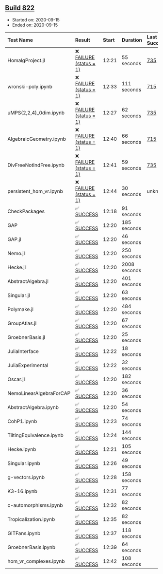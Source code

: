 ## [Build 822](https://oscarci.mathematik.uni-kl.de/job/oscar-stable/822/)

* Started on: 2020-09-15
* Ended on: 2020-09-15

| Test Name    | Result | Start | Duration | Last Success | First Failure |
|:-------------|:-------|:------|:---------|:-------------|:--------------|
| HomalgProject.jl | ❌ [FAILURE (status = 1)](https://oscarci.mathematik.uni-kl.de/job/oscar-stable/822/artifact/logs/build-822/HomalgProject.jl.log) | 12:21 | 55 seconds | [735](https://oscarci.mathematik.uni-kl.de/job/oscar-stable/735/) | [736](https://oscarci.mathematik.uni-kl.de/job/oscar-stable/736/) |
| wronski-poly.ipynb | ❌ [FAILURE (status = 1)](https://oscarci.mathematik.uni-kl.de/job/oscar-stable/822/artifact/logs/build-822/wronski-poly.ipynb.log) | 12:33 | 111 seconds | [715](https://oscarci.mathematik.uni-kl.de/job/oscar-stable/715/) | [716](https://oscarci.mathematik.uni-kl.de/job/oscar-stable/716/) |
| uMPS(2,2,4)_0dim.ipynb | ❌ [FAILURE (status = 1)](https://oscarci.mathematik.uni-kl.de/job/oscar-stable/822/artifact/logs/build-822/uMPS-2-2-4-_0dim.ipynb.log) | 12:27 | 62 seconds | [735](https://oscarci.mathematik.uni-kl.de/job/oscar-stable/735/) | [736](https://oscarci.mathematik.uni-kl.de/job/oscar-stable/736/) |
| AlgebraicGeometry.ipynb | ❌ [FAILURE (status = 1)](https://oscarci.mathematik.uni-kl.de/job/oscar-stable/822/artifact/logs/build-822/AlgebraicGeometry.ipynb.log) | 12:40 | 66 seconds | [715](https://oscarci.mathematik.uni-kl.de/job/oscar-stable/715/) | [716](https://oscarci.mathematik.uni-kl.de/job/oscar-stable/716/) |
| DivFreeNotIndFree.ipynb | ❌ [FAILURE (status = 1)](https://oscarci.mathematik.uni-kl.de/job/oscar-stable/822/artifact/logs/build-822/DivFreeNotIndFree.ipynb.log) | 12:41 | 59 seconds | [735](https://oscarci.mathematik.uni-kl.de/job/oscar-stable/735/) | [736](https://oscarci.mathematik.uni-kl.de/job/oscar-stable/736/) |
| persistent_hom_vr.ipynb | ❌ [FAILURE (status = 1)](https://oscarci.mathematik.uni-kl.de/job/oscar-stable/822/artifact/logs/build-822/persistent_hom_vr.ipynb.log) | 12:44 | 30 seconds | unknown | unknown |
| CheckPackages | ✅ [SUCCESS](https://oscarci.mathematik.uni-kl.de/job/oscar-stable/822/artifact/logs/build-822/CheckPackages.log) | 12:18 | 91 seconds |  |  |
| GAP | ✅ [SUCCESS](https://oscarci.mathematik.uni-kl.de/job/oscar-stable/822/artifact/logs/build-822/GAP.log) | 12:20 | 185 seconds |  |  |
| GAP.jl | ✅ [SUCCESS](https://oscarci.mathematik.uni-kl.de/job/oscar-stable/822/artifact/logs/build-822/GAP.jl.log) | 12:20 | 46 seconds |  |  |
| Nemo.jl | ✅ [SUCCESS](https://oscarci.mathematik.uni-kl.de/job/oscar-stable/822/artifact/logs/build-822/Nemo.jl.log) | 12:20 | 250 seconds |  |  |
| Hecke.jl | ✅ [SUCCESS](https://oscarci.mathematik.uni-kl.de/job/oscar-stable/822/artifact/logs/build-822/Hecke.jl.log) | 12:20 | 2008 seconds |  |  |
| AbstractAlgebra.jl | ✅ [SUCCESS](https://oscarci.mathematik.uni-kl.de/job/oscar-stable/822/artifact/logs/build-822/AbstractAlgebra.jl.log) | 12:20 | 401 seconds |  |  |
| Singular.jl | ✅ [SUCCESS](https://oscarci.mathematik.uni-kl.de/job/oscar-stable/822/artifact/logs/build-822/Singular.jl.log) | 12:20 | 63 seconds |  |  |
| Polymake.jl | ✅ [SUCCESS](https://oscarci.mathematik.uni-kl.de/job/oscar-stable/822/artifact/logs/build-822/Polymake.jl.log) | 12:20 | 484 seconds |  |  |
| GroupAtlas.jl | ✅ [SUCCESS](https://oscarci.mathematik.uni-kl.de/job/oscar-stable/822/artifact/logs/build-822/GroupAtlas.jl.log) | 12:20 | 67 seconds |  |  |
| GroebnerBasis.jl | ✅ [SUCCESS](https://oscarci.mathematik.uni-kl.de/job/oscar-stable/822/artifact/logs/build-822/GroebnerBasis.jl.log) | 12:20 | 25 seconds |  |  |
| JuliaInterface | ✅ [SUCCESS](https://oscarci.mathematik.uni-kl.de/job/oscar-stable/822/artifact/logs/build-822/JuliaInterface.log) | 12:22 | 18 seconds |  |  |
| JuliaExperimental | ✅ [SUCCESS](https://oscarci.mathematik.uni-kl.de/job/oscar-stable/822/artifact/logs/build-822/JuliaExperimental.log) | 12:22 | 32 seconds |  |  |
| Oscar.jl | ✅ [SUCCESS](https://oscarci.mathematik.uni-kl.de/job/oscar-stable/822/artifact/logs/build-822/Oscar.jl.log) | 12:20 | 182 seconds |  |  |
| NemoLinearAlgebraForCAP | ✅ [SUCCESS](https://oscarci.mathematik.uni-kl.de/job/oscar-stable/822/artifact/logs/build-822/NemoLinearAlgebraForCAP.log) | 12:20 | 36 seconds |  |  |
| AbstractAlgebra.ipynb | ✅ [SUCCESS](https://oscarci.mathematik.uni-kl.de/job/oscar-stable/822/artifact/logs/build-822/AbstractAlgebra.ipynb.log) | 12:20 | 54 seconds |  |  |
| CohP1.ipynb | ✅ [SUCCESS](https://oscarci.mathematik.uni-kl.de/job/oscar-stable/822/artifact/logs/build-822/CohP1.ipynb.log) | 12:23 | 74 seconds |  |  |
| TiltingEquivalence.ipynb | ✅ [SUCCESS](https://oscarci.mathematik.uni-kl.de/job/oscar-stable/822/artifact/logs/build-822/TiltingEquivalence.ipynb.log) | 12:24 | 144 seconds |  |  |
| Hecke.ipynb | ✅ [SUCCESS](https://oscarci.mathematik.uni-kl.de/job/oscar-stable/822/artifact/logs/build-822/Hecke.ipynb.log) | 12:21 | 105 seconds |  |  |
| Singular.ipynb | ✅ [SUCCESS](https://oscarci.mathematik.uni-kl.de/job/oscar-stable/822/artifact/logs/build-822/Singular.ipynb.log) | 12:26 | 49 seconds |  |  |
| g-vectors.ipynb | ✅ [SUCCESS](https://oscarci.mathematik.uni-kl.de/job/oscar-stable/822/artifact/logs/build-822/g-vectors.ipynb.log) | 12:28 | 158 seconds |  |  |
| K3-16.ipynb | ✅ [SUCCESS](https://oscarci.mathematik.uni-kl.de/job/oscar-stable/822/artifact/logs/build-822/K3-16.ipynb.log) | 12:31 | 77 seconds |  |  |
| c-automorphisms.ipynb | ✅ [SUCCESS](https://oscarci.mathematik.uni-kl.de/job/oscar-stable/822/artifact/logs/build-822/c-automorphisms.ipynb.log) | 12:32 | 82 seconds |  |  |
| Tropicalization.ipynb | ✅ [SUCCESS](https://oscarci.mathematik.uni-kl.de/job/oscar-stable/822/artifact/logs/build-822/Tropicalization.ipynb.log) | 12:35 | 82 seconds |  |  |
| GITFans.ipynb | ✅ [SUCCESS](https://oscarci.mathematik.uni-kl.de/job/oscar-stable/822/artifact/logs/build-822/GITFans.ipynb.log) | 12:37 | 118 seconds |  |  |
| GroebnerBasis.ipynb | ✅ [SUCCESS](https://oscarci.mathematik.uni-kl.de/job/oscar-stable/822/artifact/logs/build-822/GroebnerBasis.ipynb.log) | 12:39 | 64 seconds |  |  |
| hom_vr_complexes.ipynb | ✅ [SUCCESS](https://oscarci.mathematik.uni-kl.de/job/oscar-stable/822/artifact/logs/build-822/hom_vr_complexes.ipynb.log) | 12:42 | 108 seconds |  |  |
